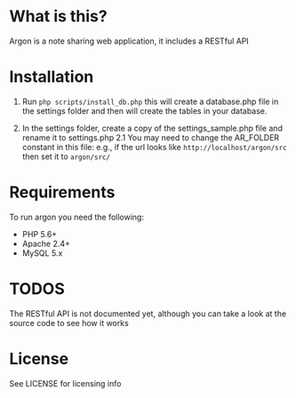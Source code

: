 # What is this? #
Argon is a note sharing web application, it includes a RESTful API

# Installation #
1. Run `php scripts/install_db.php` this will create a database.php file in the settings folder and then will create the tables in your database.

2. In the settings folder, create a copy of the settings_sample.php file and rename it to settings.php
	2.1 You may need to change the AR_FOLDER constant in this file: e.g., if the url looks like `http://localhost/argon/src` then set it to `argon/src/`

# Requirements #
To run argon you need the following:

* PHP 5.6+
* Apache 2.4+
* MySQL 5.x

# TODOS #

The RESTful API is not documented yet, although you can take a look at the source code to see how it works

# License #
See LICENSE for licensing info

